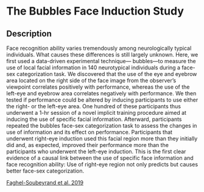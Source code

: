 # The Bubbles Face Induction Study
## Description

Face recognition ability varies tremendously among neurologically typical individuals. What causes these
differences is still largely unknown. Here, we first used a data-driven experimental technique—
bubbles—to measure the use of local facial information in 140 neurotypical individuals during a face-sex
categorization task. We discovered that the use of the eye and eyebrow area located on the right side of
the face image from the observer’s viewpoint correlates positively with performance, whereas the use of
the left-eye and eyebrow area correlates negatively with performance. We then tested if performance
could be altered by inducing participants to use either the right- or the left-eye area. One hundred of these
participants thus underwent a 1-hr session of a novel implicit training procedure aimed at inducing the
use of specific facial information. Afterward, participants repeated the bubbles face-sex categorization
task to assess the changes in use of information and its effect on performance. Participants that underwent
right-eye induction used this facial region more than they initially did and, as expected, improved their
performance more than the participants who underwent the left-eye induction. This is the first clear
evidence of a causal link between the use of specific face information and face recognition ability: Use
of right-eye region not only predicts but causes better face-sex categorization.

[Faghel-Soubeyrand et al. 2019](https://doi.org/10.1037/xge0000542) 